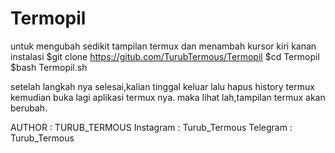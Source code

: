 # Termopil
untuk mengubah sedikit tampilan termux dan menambah kursor kiri kanan
instalasi
$git clone https://gitub.com/TurubTermous/Termopil
$cd Termopil
$bash Termopil.sh

setelah langkah nya selesai,kalian tinggal keluar lalu hapus history termux kemudian buka lagi aplikasi termux nya.
maka lihat lah,tampilan termux akan berubah.

AUTHOR : TURUB_TERMOUS
Instagram : Turub_Termous
Telegram  : Turub_Termous
